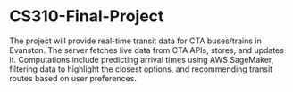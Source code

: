 # CS310-Final-Project
The project will provide real-time transit data for CTA buses/trains in Evanston. The server fetches live data from CTA APIs, stores, and updates it. Computations include predicting arrival times using AWS SageMaker, filtering data to highlight the closest options, and recommending transit routes based on user preferences.
